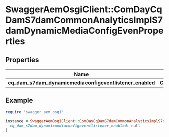 # SwaggerAemOsgiClient::ComDayCqDamS7damCommonAnalyticsImplS7damDynamicMediaConfigEvenProperties

## Properties

| Name | Type | Description | Notes |
| ---- | ---- | ----------- | ----- |
| **cq_dam_s7dam_dynamicmediaconfigeventlistener_enabled** | [**ConfigNodePropertyBoolean**](ConfigNodePropertyBoolean.md) |  | [optional] |

## Example

```ruby
require 'swagger_aem_osgi'

instance = SwaggerAemOsgiClient::ComDayCqDamS7damCommonAnalyticsImplS7damDynamicMediaConfigEvenProperties.new(
  cq_dam_s7dam_dynamicmediaconfigeventlistener_enabled: null
)
```


